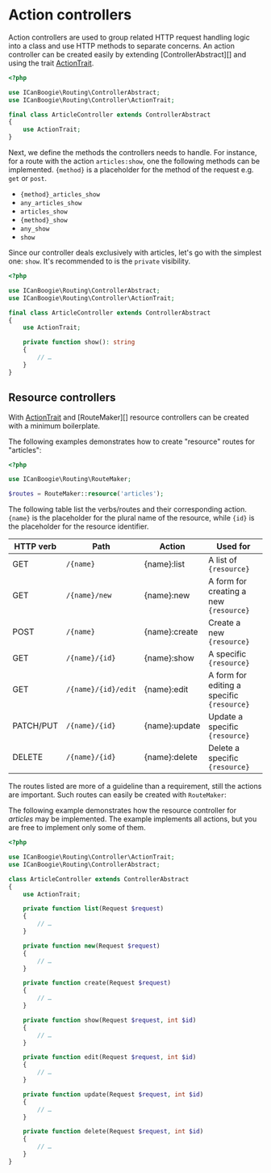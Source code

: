 # Action controllers

Action controllers are used to group related HTTP request handling logic into a class and use HTTP
methods to separate concerns. An action controller can be created easily by extending
[ControllerAbstract][] and using the trait [ActionTrait][].

```php
<?php

use ICanBoogie\Routing\ControllerAbstract;
use ICanBoogie\Routing\Controller\ActionTrait;

final class ArticleController extends ControllerAbstract
{
    use ActionTrait;
}
```

Next, we define the methods the controllers needs to handle. For instance, for a route with the
action `articles:show`, one the following methods can be implemented. `{method}` is a placeholder
for the method of the request e.g. `get` or `post`.

- `{method}_articles_show`
- `any_articles_show`
- `articles_show`
- `{method}_show`
- `any_show`
- `show`

Since our controller deals exclusively with articles, let's go with the simplest one: `show`. It's
recommended to is the `private` visibility.

```php
<?php

use ICanBoogie\Routing\ControllerAbstract;
use ICanBoogie\Routing\Controller\ActionTrait;

final class ArticleController extends ControllerAbstract
{
    use ActionTrait;

    private function show(): string
    {
        // …
    }
}
```

## Resource controllers

With [ActionTrait][] and [RouteMaker][] resource controllers can be created with a minimum
boilerplate.

The following examples demonstrates how to create "resource" routes for "articles":

```php
<?php

use ICanBoogie\Routing\RouteMaker;

$routes = RouteMaker::resource('articles');
```

The following table list the verbs/routes and their corresponding action. `{name}` is the
placeholder for the plural name of the resource, while `{id}` is the placeholder for the resource
identifier.

| HTTP verb | Path                | Action        | Used for                                   |
| --------- | ------------------- |---------------| ------------------------------------------ |
| GET       | `/{name}`           | {name}:list   | A list of `{resource}`                     |
| GET       | `/{name}/new`       | {name}:new    | A form for creating a new `{resource}`     |
| POST      | `/{name}`           | {name}:create | Create a new `{resource}`                  |
| GET       | `/{name}/{id}`      | {name}:show   | A specific `{resource}`                    |
| GET       | `/{name}/{id}/edit` | {name}:edit   | A form for editing a specific `{resource}` |
| PATCH/PUT | `/{name}/{id}`      | {name}:update | Update a specific `{resource}`             |
| DELETE    | `/{name}/{id}`      | {name}:delete | Delete a specific `{resource}`             |

The routes listed are more of a guideline than a requirement, still the actions are important. Such
routes can easily be created with `RouteMaker`:

The following example demonstrates how the resource controller for _articles_ may be implemented.
The example implements all actions, but you are free to implement only some of them.

```php
<?php

use ICanBoogie\Routing\Controller\ActionTrait;
use ICanBoogie\Routing\ControllerAbstract;

class ArticleController extends ControllerAbstract
{
    use ActionTrait;

    private function list(Request $request)
    {
        // …
    }

    private function new(Request $request)
    {
        // …
    }

    private function create(Request $request)
    {
        // …
    }

    private function show(Request $request, int $id)
    {
        // …
    }

    private function edit(Request $request, int $id)
    {
        // …
    }

    private function update(Request $request, int $id)
    {
        // …
    }

    private function delete(Request $request, int $id)
    {
        // …
    }
}
```



[Controller]:   ../lib/ControllerAbstract.php
[ActionTrait]:  ../lib/Controller/ActionTrait.php

[RESTful]: https://en.wikipedia.org/wiki/Representational_state_transfer

